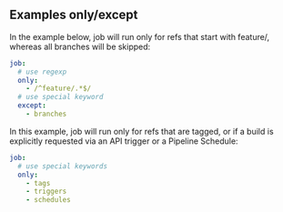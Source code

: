 ## Examples only/except

In the example below, job will run only for refs that start with feature/, whereas all branches will be skipped:

```yaml
job:
  # use regexp
  only:
    - /^feature/.*$/
  # use special keyword
  except:
    - branches
```

In this example, job will run only for refs that are tagged, or if a build is explicitly requested via an API trigger or a Pipeline Schedule:

```yaml
job:
  # use special keywords
  only:
    - tags
    - triggers
    - schedules
```